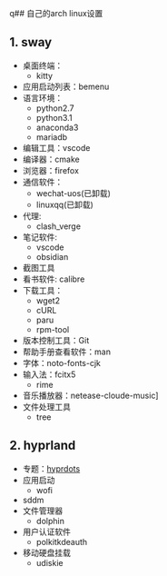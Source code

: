 q## 自己的arch linux设置

## 1. sway

+ 桌面终端：
	+ kitty
+ 应用启动列表：bemenu
+ 语言环境：
  + python2.7
  + python3.1
  + anaconda3
  + mariadb
+ 编辑工具：vscode
+ 编译器：cmake
+ 浏览器：firefox
+ 通信软件：
  + wechat-uos(已卸载)
  + linuxqq(已卸载)
+ 代理:
  + clash_verge
+ 笔记软件:
  + vscode
  + obsidian
+ 截图工具
+ 看书软件: calibre
+ 下载工具：
	+ wget2
	+ cURL
	+ paru
	+ rpm-tool
+ 版本控制工具：Git
+ 帮助手册查看软件：man
+ 字体：noto-fonts-cjk
+ 输入法：fcitx5
	+ rime
+ 音乐播放器：netease-cloude-music]
+ 文件处理工具
	+ tree

## 2. hyprland

+ 专题：[hyprdots](https://github.com/prasanthrangan/hyprdots)
+ 应用启动
	+ wofi
+ sddm
+ 文件管理器
	+ dolphin
+ 用户认证软件
	+ polkitkdeauth
+ 移动硬盘挂载
	+ udiskie
